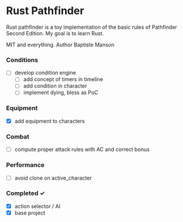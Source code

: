 # Rust Pathfinder

Rust pathfinder is a toy implementation of the basic rules of Pathfinder Second Edition.
My goal is to learn Rust.

MIT and everything. Author Baptiste Manson


### Conditions
- [ ] develop condition engine
  - [ ] add concept of timers in timeline
  - [ ] add condition in character
  - [ ] implement dying, bless as PoC

### Equipment
- [x] add equipment to characters

### Combat
- [ ] compute proper attack rules with AC and correct bonus

### Performance
- [ ] avoid clone on active_character

### Completed ✓
- [x] action selector / AI
- [x] base project
